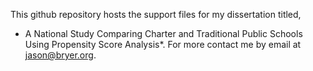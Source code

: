 This github repository hosts the support files for my dissertation titled,
*	A National Study Comparing Charter and Traditional Public Schools Using Propensity
Score Analysis*. For more contact me by email at jason@bryer.org.
